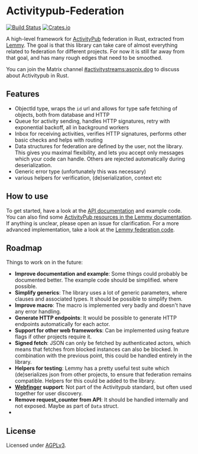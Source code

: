 Activitypub-Federation
===
[![Build Status](https://drone.join-lemmy.org/api/badges/LemmyNet/activitypub-federation-rust/status.svg)](https://drone.join-lemmy.org/LemmyNet/activitypub-federation-rust)
[![Crates.io](https://img.shields.io/crates/v/activitypub-federation.svg)](https://crates.io/crates/activitypub-federation)

A high-level framework for [ActivityPub](https://www.w3.org/TR/activitypub/) federation in Rust, extracted from [Lemmy](https://join-lemmy.org/). The goal is that this library can take care of almost everything related to federation for different projects. For now it is still far away from that goal, and has many rough edges that need to be smoothed.

You can join the Matrix channel [#activitystreams:asonix.dog](https://matrix.to/#/%23activitystreams:matrix.asonix.dog?via=matrix.asonix.dog) to discuss about Activitypub in Rust.

## Features

- ObjectId type, wraps the `id` url and allows for type safe fetching of objects, both from database and HTTP
- Queue for activity sending, handles HTTP signatures, retry with exponential backoff, all in background workers
- Inbox for receiving activities, verifies HTTP signatures, performs other basic checks and helps with routing
- Data structures for federation are defined by the user, not the library. This gives you maximal flexibility, and lets you accept only messages which your code can handle. Others are rejected automatically during deserialization.
- Generic error type (unfortunately this was necessary)
- various helpers for verification, (de)serialization, context etc

## How to use

To get started, have a look at the [API documentation](https://docs.rs/activitypub_federation/0.2.0/activitypub_federation/) and example code. You can also find some [ActivityPub resources in the Lemmy documentation](https://join-lemmy.org/docs/en/contributing/resources.html#activitypub-resources). If anything is unclear, please open an issue for clarification. For a more advanced implementation, take a look at the [Lemmy federation code](https://github.com/LemmyNet/lemmy/tree/main/crates/apub).

## Roadmap

Things to work on in the future:
- **Improve documentation and example**: Some things could probably be documented better. The example code should be simplified. where possible.
- **Simplify generics**: The library uses a lot of generic parameters, where clauses and associated types. It should be possible to simplify them.
- **Improve macro**: The macro is implemented very badly and doesn't have any error handling.
- **Generate HTTP endpoints**: It would be possible to generate HTTP endpoints automatically for each actor.
- **Support for other web frameworks**: Can be implemented using feature flags if other projects require it.
- **Signed fetch**: JSON can only be fetched by authenticated actors, which means that fetches from blocked instances can also be blocked. In combination with the previous point, this could be handled entirely in the library.
- **Helpers for testing**: Lemmy has a pretty useful test suite which (de)serializes json from other projects, to ensure that federation remains compatible. Helpers for this could be added to the library.
- **[Webfinger](https://datatracker.ietf.org/doc/html/rfc7033) support**: Not part of the Activitypub standard, but often used together for user discovery.
- **Remove request_counter from API**: It should be handled internally and not exposed. Maybe as part of `Data` struct.
- 
## License

Licensed under [AGPLv3](LICENSE).
